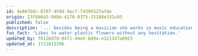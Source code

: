 ```yaml
---
id: 4e667bdc-8707-459d-9ac7-74399327afde
origin: 23f8b0a5-9dbb-4176-8375-15198e331c03
published: false
description: '... besides being a musician she works in music education and plays with Stegreif.'
fun_fact: 'Likes to water plastic flowers without any hesitation.'
updated_by: f6128d7d-0471-44e5-b89a-e3213d7a0925
updated_at: 1721815396
---
```

